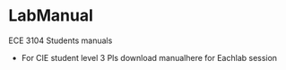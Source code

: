# LabManual
ECE 3104 Students manuals
- For CIE student level 3
Pls download manualhere for Eachlab session
